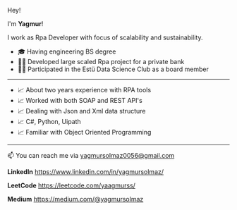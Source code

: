 Hey!

I'm **Yagmur**!

I work as Rpa Developer with focus of scalability and sustainability.

- 🎓 Having engineering BS degree
- 👨‍🏫 Developed large scaled Rpa project for a private bank
- 👨‍🏫 Participated in the Estü Data Science Club as a board member 

---

- 📈 About two years experience with RPA tools
- 📈 Worked with both SOAP and REST API's
- 📈 Dealing with Json and Xml data structure 
- 📈 C#, Python, Uipath 
- 📈 Familiar with Object Oriented Programming

---

📫 You can reach me via yagmursolmaz0056@gmail.com

**LinkedIn** https://www.linkedin.com/in/yagmursolmaz/ 

**LeetCode**  https://leetcode.com/yaagmurss/

**Medium** https://medium.com/@yagmursolmaz
